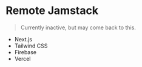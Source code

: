 # Remote Jamstack

> Currently inactive, but may come back to this.

- Next.js
- Tailwind CSS
- Firebase
- Vercel
